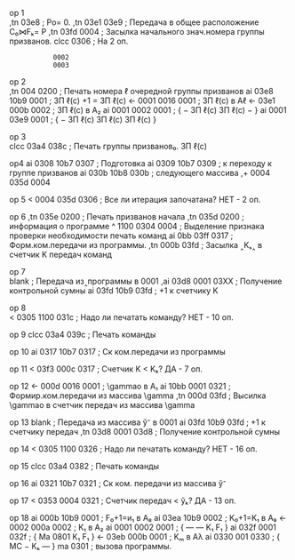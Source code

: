 op 1                               
,tn  03e8                          ; Рο= 0.
,tn  03e1 03e9                     ; Передача в общее расположение C₀⋈Fₖ= P
,tn  03fd 0004                     ; Засылка начального знач.номера группы призванов.
clcc 0306                          ; На 2 оп.

               0002
               0003
op 2                              
,tn  004 0200                      ; Печать номера ℓ очередной группы призванов
ai   03e8 10b9 0001                ; ЗП ℓ(с) +1 = ЗП ℓ(с)
<-   0001 0016 0001                ; ЗП ℓ(с) в Aℓ
<-   03e1 000b 0002                ; ЗП ℓ(с) в A₂
ai   0001 0002 0001                ; { − ЗП ℓ(с) ЗП ℓ(с) − }
ai   0001 03e9 0001                ; { − ЗП ℓ(с) ЗП ℓ(с) ЗП ℓ(с) } 
                                   
op 3                               
clcc 03a4 038c               ; Печать группы призванов₀. ЗП ℓ(с)

op4
ai   0308 10b7 0307          ; Подготовка
ai   0309 10b7 0309          ; к переходу к группе призванов
ai   030b 10b8 030b          ; следующего массива
,+   0004 035d 0004          

op 5
<    0004 035d 0306          ; Все ли итерация започатана? НЕТ - 2 оп.

op 6
,tn  035e 0200                     ; Печать призванов начала
,tn  035d 0200                     ; информация о программе
^ 	 1100 0304 0004                ; Выделение признака проверки необходимости печать команд
ai 	 0bb 03ff 0317                  ; Форм.ком.передачи из программы.
,tn  000b 03fd                     ; Засылка ‸Kₛ‸ в счетчик K передач команд

op 7                              
blank                              ; Передача из‸программы в 0001
,ai  03d8 0001 03XX                ; Получение контрольной сумны
ai 	 03fd 10b9 03fd                ; +1 к счетчику K

op 8                               
< 	 0305 1100 031c                ; Надо ли печатать команду? НЕТ - 10 оп.

op 9
clcc 03a4 039c                     ; Печать команды

op 10
ai 	 0317 10b7 0317                 ; Ск ком.передачи из программы

op 11
< 	 03f3 000c 0317                 ; Счетчик K < Kₖ?  ДА - 7 оп.
                                   
op 12
<- 	 000d 0016 0001                 ; \gammao в A₁ 
ai 	 10bb 0001 0321                 ; Формир.ком.передачи из массива \gamma
,tn  000d 03fd                      ; Высилка \gammao  в счетчик  передач из массива \gamma

op 13
blank                              ; Передача из массива ў⁻ в 0001
ai   03fd 10b9 03fd                ; +1 к счетчику передач
,tn  03d8 0001 03d8                ; Получение контрольной сумны

op 14
< 	 0305 1100 0326                ; Надо ли печатать команду?  НЕТ - 16 оп.

op 15
clcc 03a4 0382                     ; Печать команды

op 16
ai   0321 10b7 0321                ; Ск ком. передачи из массива ў⁻

op 17
<    0353 0004 0321                ; Счетчик передач < ўₖ?  ДА - 13 оп. 

op 18
ai   000b 10b9 0001                ; F₀+1=и₁ в A₈
ai   03ea 10b9 0002                ; K₀+1=K₁ в A₉
<-   0002 000a 0002                ; K₁ в A₂
ai   0001 0002 0001                ; { — — K₁ F₁ }
ai   032f 0001 032f                ; { Ма 0801 K₁ F₁ }
<-   03eb 000b 0001                ; Kₘ в Aλ
ai   0330 001 0330                 ; { МС − Kₖ — }
ma   0301                          ; вызова программы.
